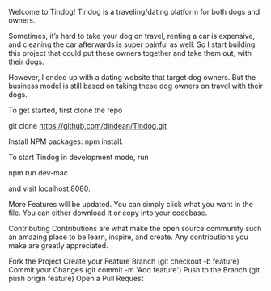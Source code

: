 Welcome to Tindog!
Tindog is a traveling/dating platform for both dogs and owners.

Sometimes, it’s hard to take your dog on travel, renting a car is expensive, and cleaning the car afterwards is super painful as well.
So I start building this project that could put these owners together and take them out, with their dogs.

However, I ended up with a dating website that target dog owners. 
But the business model is still based on taking these dog owners on travel with their dogs. 


To get started, first clone the repo

git clone https://github.com/dindean/Tindog.git

Install NPM packages:  npm install.

To start Tindog in development mode, run

npm run dev-mac

and visit localhost:8080.


More Features will be updated. You can simply click what you want in the file.
You can either download it or copy into your codebase.

Contributing
Contributions are what make the open source community such an amazing place to be learn, inspire, and create. 
Any contributions you make are greatly appreciated.

Fork the Project
Create your Feature Branch (git checkout -b feature)
Commit your Changes (git commit -m 'Add feature')
Push to the Branch (git push origin feature)
Open a Pull Request

